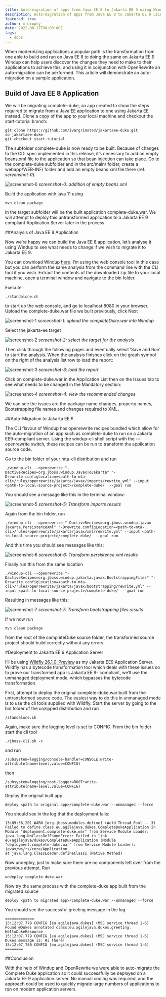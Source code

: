 ```yaml
---
title: Auto-migration of apps from Java EE 8 to Jakarta EE 9 using Windup and Openrewrite
description: Auto-migration of apps from Java EE 8 to Jakarta EE 9 using Windup and Openrewrite
featured: true
author: m-brophy
date: 2022-08-17T00:00:00Z
tags:
  - docs
---
```


When modernizing applications a popular path is the transformation from one able to build and run on Java EE 8 to doing the same on Jakarta EE 9. Windup can help users discover the changes they need to make to their applications to achieve this, and using it in conjunction with OpenRewrite an auto-migration can be performed. This article will demonstrate an auto-migration on a sample application.

## Build of Java EE 8 Application

We will be migrating complete-duke, an app created to show the steps required to migrate from a Java EE application to one using Jakarta EE instead. Clone a copy of the app to your local machine and checkout the start-tutorial branch:

```Shell
git clone https://github.com/ivargrimstad/jakartaee-duke.git
cd jakartaee-duke
git checkout start-tutorial
```

The subfolder complete-duke is now ready to be built. Because of changes to the CDI spec implemented in this release, it’s necessary to add an empty beans.xml file to the application so that bean injection can take place. Go to the complete-duke subfolder and in the src/main/ folder, create a webapp/WEB-INF/ folder and add an empty beans.xml file there (ref. *screenshot-0*).

![screenshot-0](./addition_of_empty_beansxml.png)
*screenshot-0: addition of empty beans.xml*

Build the application with java 11 using

`mvn clean package`

In the target subfolder will be the built application complete-duke.war. We will attempt to deploy this untransformed application to a Jakarta EE 9 compliant Application Server later in the process.

##Analysis of Java EE 8 Application

Now we’re happy we can build the Java EE 8 application, let’s analyse it using Windup to see what needs to change if we wish to migrate it to Jakarta EE 9.

You can download Windup [here](https://windup.github.io/downloads/). I’m using the web console tool in this case but you can perform the same analysis from the command line with the CLI tool if you wish. Extract the contents of the downloaded zip file to your local machine, open a terminal window and navigate to the bin folder.

Execute

`./standalone.sh`

to start up the web console, and go to localhost:8080 in your browser. Upload the complete-duke.war file we built previously, click Next

![screenshot-1](./uploadWar.png)
*screenshot-1: upload the completeDuke.war into Windup*

Select the jakarta-ee target

![screenshot-2](./selecttarget.png)
*screenshot-2: select the target for the analysis*

Then click through the following pages and eventually select ‘Save and Run’ to start the analysis. When the analysis finishes click on the graph symbol on the right of the analysis list row to load the report:

![screenshot-3](./analysisRow.png)
*screenshot-3: load the report*

Click on complete-duke.war in the Application List then on the Issues tab to see what needs to be changed in the Mandatory section:

![screenshot-4](./mtaAnalysisReport.png)
*screenshot-4: view the recommended changes*

We can see the issues are the package name changes, property names, Bootstrapping file names and changes required to XML.

##Auto-Migration to Jakarta EE 9

The CLI flavour of Windup has openrewrite recipes bundled which allow for the auto-migration of an app such as complete-duke to run on a Jakarta EE9-compliant server. Using the windup-cli shell script with the -–openrewrite switch, these recipes can be run to transform the application source code.

Go to the bin folder of your mta-cli distribution and run

```Shell
./windup-cli --openrewrite "-DactiveRecipes=org.jboss.windup.JavaxToJakarta" "-Drewrite.configLocation=<path-to-mta-cli>/rules/openrewrite/jakarta/javax/imports/rewrite.yml" --input <path-to-local-source-project>/complete-duke/  --goal run
```

You should see a message like this in the terminal window:

![screenshot-5](./importsTransformRunResults.png)
*screenshot-5: Transform imports results*

Again from the bin folder, run

```Shell
./windup-cli --openrewrite "-DactiveRecipes=org.jboss.windup.javax-jakarta.PersistenceXml" "-Drewrite.configLocation=<path-to-mta-cli>/rules/openrewrite/jakarta/javax/xml/rewrite.yml" --input <path-to-local-source-project>/complete-duke/  --goal run
```

And this time you should see messages like this:

![screenshot-6](./persistenceXmlResults.png)
*screenshot-6: Transform persistence xml results*

Finally run this from the same location

```Shell
./windup-cli --openrewrite "-DactiveRecipes=org.jboss.windup.jakarta.javax.BootstrappingFiles" "-Drewrite.configLocation=<path-to-mta-cli>/rules/openrewrite/jakarta/javax/bootstrapping/rewrite.yml" --input <path-to-local-source-project>/complete-duke/  --goal run
```

Resulting in messages like this:

![screenshot-7](./bootstrappingResults.png)
*screenshot-7: Transform bootstrapping files results*

If we now run

`mvn clean package`

from the root of the completeDuke source folder, the transformed source project should build correctly without any errors.

#Deployment to Jakarta EE 9 Application Server

I’ll be using [Wildfly 26.1.0-Preview](https://github.com/wildfly/wildfly/releases/download/26.1.0.Final/wildfly-preview-26.1.0.Final.zip) as my Jakarta EE9 Application Server. Wildfly has a bytecode transformation tool which deals with these issues so to prove our transformed app is Jakarta EE 9- compliant, we’ll use the unmanaged deployment mode, which bypasses the bytecode transformation.

First, attempt to deploy the original complete-duke.war built from the untransformed source code. The easiest way to do this in unmanaged mode is to use the cli tools supplied with Wildfly. Start the server by going to the bin folder of the unzipped distribution and run

`/standalone.sh`

Again, make sure the logging level is set to CONFIG. From the bin folder start the cli tool

`./jboss-cli.sh -c`

and run

`/subsystem=logging/console-handler=CONSOLE:write-attribute(name=level,value=CONFIG)`

then

`/subsystem=logging/root-logger=ROOT:write-attribute(name=level,value=CONFIG)`

Deploy the original built app

`deploy <path to original app>/complete-duke.war --unmanaged --force`

You should see in the log that the deployment fails:

```Shell
13:09:56,201 WARN [org.jboss.modules.define] (Weld Thread Pool -- 3) Failed to define class eu.agilejava.dukes.CompleteDukeApplication in Module "deployment.complete-duke.war" from Service Module Loader: java.lang.NoClassDefFoundError: Failed to link eu/agilejava/dukes/CompleteDukeApplication (Module "deployment.complete-duke.war" from Service Module Loader): javax/ws/rs/core/Application
at java.lang.ClassLoader.defineClass1 (Native Method)
```

Now undeploy, just to make sure there are no components left over from the previous attempt. Run

`undeploy complete-duke.war`

Now try the same process with the complete-duke app built from the migrated source

`deploy <path to migrated app>/complete-duke.war --unmanaged --force`

You should see the successful greeting message in the log

```Shell
=============
15:12:07,778 CONFIG [eu.agilejava.dukes] (MSC service thread 1-6) Found @Dukes annotated class:eu.agilejava.dukes.greeting. HelloDukeResource
15:12:07,779 CONFIG [eu.agilejava.dukes] (MSC service thread 1-6) Dukes message is: Hi there!
15:12:07,780 CONFIG [eu.agilejava.dukes] (MSC service thread 1-6) 
========
```

##Conclusion

With the help of Windup and OpenRewrite we were able to auto-migrate the Complete Duke application so it could successfully be deployed on a Jakarta EE 9 application server. No manual coding was required, and the approach could be used to quickly migrate large numbers of applications to run on modern application servers.


